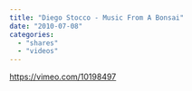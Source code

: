 ```yaml
---
title: "Diego Stocco - Music From A Bonsai"
date: "2010-07-08"
categories: 
  - "shares"
  - "videos"
---
```


https://vimeo.com/10198497

